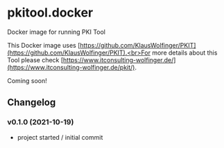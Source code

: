 # pkitool.docker
Docker image for running PKI Tool

This Docker image uses [https://github.com/KlausWolfinger/PKIT](https://github.com/KlausWolfinger/PKIT).<br>For more details about this Tool please check [https://www.itconsulting-wolfinger.de/](https://www.itconsulting-wolfinger.de/pkit/).

Coming soon!

## Changelog

### v0.1.0 (2021-10-19)
* project started / initial commit
